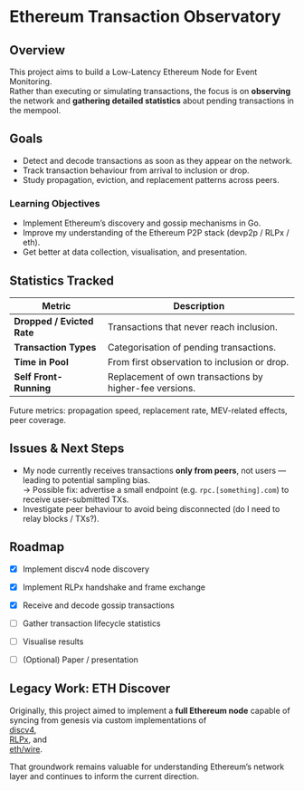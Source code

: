 # Ethereum Transaction Observatory

## Overview
This project aims to build a Low-Latency Ethereum Node for Event Monitoring.  
Rather than executing or simulating transactions, the focus is on **observing** the network and **gathering detailed statistics** about pending transactions in the mempool.

## Goals

- Detect and decode transactions as soon as they appear on the network.  
- Track transaction behaviour from arrival to inclusion or drop.  
- Study propagation, eviction, and replacement patterns across peers.

### Learning Objectives
- Implement Ethereum’s discovery and gossip mechanisms in Go.  
- Improve my understanding of the Ethereum P2P stack (devp2p / RLPx / eth).  
- Get better at data collection, visualisation, and presentation.


## Statistics Tracked

| Metric | Description |
|--------|--------------|
| **Dropped / Evicted Rate** | Transactions that never reach inclusion. |
| **Transaction Types** | Categorisation of pending transactions. |
| **Time in Pool** | From first observation to inclusion or drop. |
| **Self Front-Running** | Replacement of own transactions by higher-fee versions. |

Future metrics: propagation speed, replacement rate, MEV-related effects, peer coverage.

## Issues & Next Steps

- My node currently receives transactions **only from peers**, not users — leading to potential sampling bias.  
  → Possible fix: advertise a small endpoint (e.g. `rpc.[something].com`) to receive user-submitted TXs.  
- Investigate peer behaviour to avoid being disconnected (do I need to relay blocks / TXs?).


## Roadmap

- [x] Implement discv4 node discovery  
- [x] Implement RLPx handshake and frame exchange  
- [x] Receive and decode gossip transactions  
- [ ] Gather transaction lifecycle statistics  
- [ ] Visualise results  
- [ ] (Optional) Paper / presentation


## Legacy Work: ETH Discover

Originally, this project aimed to implement a **full Ethereum node** capable of syncing from genesis via custom implementations of  
[discv4](https://github.com/ethereum/devp2p/blob/master/discv4.md),  
[RLPx](https://github.com/ethereum/devp2p/blob/master/rlpx.md), and  
[eth/wire](https://github.com/ethereum/devp2p/blob/master/caps/eth.md).  

That groundwork remains valuable for understanding Ethereum’s network layer and continues to inform the current direction.






























